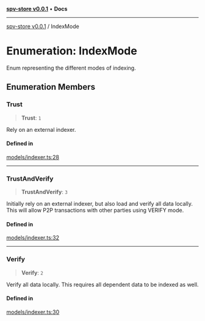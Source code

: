 [**spv-store v0.0.1**](../README.md) • **Docs**

***

[spv-store v0.0.1](../globals.md) / IndexMode

# Enumeration: IndexMode

Enum representing the different modes of indexing.

## Enumeration Members

### Trust

> **Trust**: `1`

Rely on an external indexer.

#### Defined in

[models/indexer.ts:28](https://github.com/shruggr/ts-casemod-spv/blob/eb07ea1ffa104a076983597e54d842fffa22bae3/src/models/indexer.ts#L28)

***

### TrustAndVerify

> **TrustAndVerify**: `3`

Initially rely on an external indexer, but also load and verify all data locally. This will allow P2P transactions with other parties using VERIFY mode.

#### Defined in

[models/indexer.ts:32](https://github.com/shruggr/ts-casemod-spv/blob/eb07ea1ffa104a076983597e54d842fffa22bae3/src/models/indexer.ts#L32)

***

### Verify

> **Verify**: `2`

Verify all data locally. This requires all dependent data to be indexed as well.

#### Defined in

[models/indexer.ts:30](https://github.com/shruggr/ts-casemod-spv/blob/eb07ea1ffa104a076983597e54d842fffa22bae3/src/models/indexer.ts#L30)
